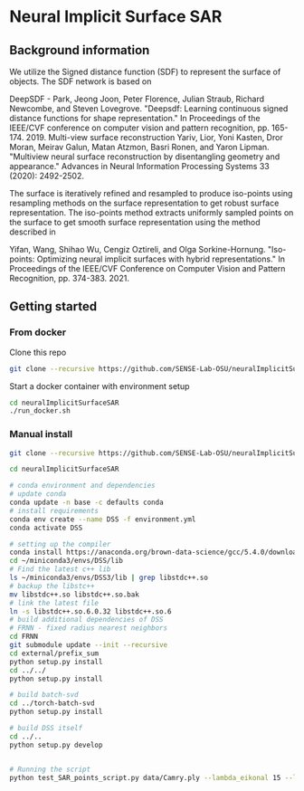 # Neural Implicit Surface SAR 

## Background information 
We utilize the Signed distance function (SDF) to represent the surface of objects. The SDF network is based on

DeepSDF - Park, Jeong Joon, Peter Florence, Julian Straub, Richard Newcombe, and Steven Lovegrove. "Deepsdf: Learning continuous signed distance functions for shape representation." In Proceedings of the IEEE/CVF conference on computer vision and pattern recognition, pp. 165-174. 2019.
Multi-view surface reconstruction Yariv, Lior, Yoni Kasten, Dror Moran, Meirav Galun, Matan Atzmon, Basri Ronen, and Yaron Lipman. "Multiview neural surface reconstruction by disentangling geometry and appearance." Advances in Neural Information Processing Systems 33 (2020): 2492-2502.

The surface is iteratively refined and resampled to produce iso-points using resampling methods on the surface representation to get robust surface representation. The iso-points method extracts uniformly sampled points on the surface to get smooth surface representation using the method described in 

Yifan, Wang, Shihao Wu, Cengiz Oztireli, and Olga Sorkine-Hornung. "Iso-points: Optimizing neural implicit surfaces with hybrid representations." In Proceedings of the IEEE/CVF Conference on Computer Vision and Pattern Recognition, pp. 374-383. 2021.


## Getting started

### From docker

Clone this repo

```bash
git clone --recursive https://github.com/SENSE-Lab-OSU/neuralImplicitSurfaceSAR.git
```

Start a docker container with environment setup

```bash
cd neuralImplicitSurfaceSAR
./run_docker.sh
```


### Manual install
<!-- # Installation instructions -->

````bash 
git clone --recursive https://github.com/SENSE-Lab-OSU/neuralImplicitSurfaceSAR.git

cd neuralImplicitSurfaceSAR

# conda environment and dependencies
# update conda
conda update -n base -c defaults conda
# install requirements
conda env create --name DSS -f environment.yml
conda activate DSS

# setting up the compiler 
conda install https://anaconda.org/brown-data-science/gcc/5.4.0/download/linux-64/gcc-5.4.0-0.tar.bz2
cd ~/miniconda3/envs/DSS/lib
# Find the latest c++ lib
ls ~/miniconda3/envs/DSS3/lib | grep libstdc++.so
# backup the libstc++
mv libstdc++.so libstdc++.so.bak
# link the latest file
ln -s libstdc++.so.6.0.32 libstdc++.so.6
# build additional dependencies of DSS
# FRNN - fixed radius nearest neighbors
cd FRNN
git submodule update --init --recursive
cd external/prefix_sum
python setup.py install
cd ../../
python setup.py install

# build batch-svd
cd ../torch-batch-svd
python setup.py install

# build DSS itself
cd ../..
python setup.py develop


# Running the script
python test_SAR_points_script.py data/Camry.ply --lambda_eikonal 15 --lambda_surface_sdf 5000 --lambda_surface_normal 500 --warm_up 500 --lambda_iso_normal 60 --denoise_normal --use_off_normal_loss -d sdf --lambda_iso_sdf 100 --lambda_inter_sdf 100 --numberFrequencyFeatures 10 --totalIteration 30000 --resample_every 2000  -o experiments/camry